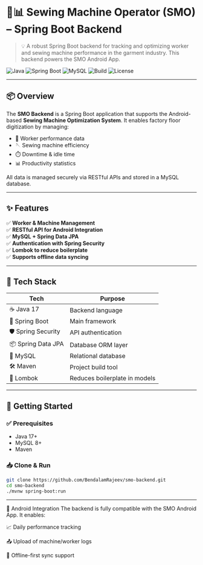 # 🧵📊 Sewing Machine Operator (SMO) – Spring Boot Backend

> 💡 A robust Spring Boot backend for tracking and optimizing worker and sewing machine performance in the garment industry. This backend powers the SMO Android App.

![Java](https://img.shields.io/badge/Java-17-blue?logo=java)
![Spring Boot](https://img.shields.io/badge/Spring_Boot-3.0-green?logo=spring)
![MySQL](https://img.shields.io/badge/Database-MySQL-orange?logo=mysql)
![Build](https://img.shields.io/badge/Build-Maven-brightgreen?logo=apache-maven)
![License](https://img.shields.io/github/license/BendalamRajeev/smo-backend)

---

## 📦 Overview

The **SMO Backend** is a Spring Boot application that supports the Android-based **Sewing Machine Optimization System**. It enables factory floor digitization by managing:

- 👷 Worker performance data
- 🪡 Sewing machine efficiency
- ⏱️ Downtime & idle time
- 📊 Productivity statistics

All data is managed securely via RESTful APIs and stored in a MySQL database.

---

## ✨ Features

✅ **Worker & Machine Management**  
✅ **RESTful API for Android Integration**  
✅ **MySQL + Spring Data JPA**  
✅ **Authentication with Spring Security**  
✅ **Lombok to reduce boilerplate**  
✅ **Supports offline data syncing**  

---

## 🔧 Tech Stack

| Tech          | Purpose                            |
|---------------|------------------------------------|
| ☕ Java 17     | Backend language                   |
| 🌱 Spring Boot| Main framework                     |
| 🛡️ Spring Security | API authentication           |
| 📦 Spring Data JPA | Database ORM layer            |
| 🐬 MySQL       | Relational database                |
| 🛠️ Maven       | Project build tool                |
| 🔁 Lombok      | Reduces boilerplate in models      |

---
## 🚀 Getting Started

### ✅ Prerequisites

- Java 17+
- MySQL 8+
- Maven

### 📥 Clone & Run

```bash
git clone https://github.com/BendalamRajeev/smo-backend.git
cd smo-backend
./mvnw spring-boot:run
```
---
📲 Android Integration
The backend is fully compatible with the SMO Android App. It enables:

📈 Daily performance tracking

📤 Upload of machine/worker logs

🔄 Offline-first sync support


